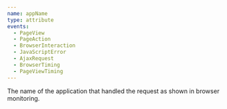 ```yaml
---
name: appName
type: attribute
events:
  - PageView
  - PageAction
  - BrowserInteraction
  - JavaScriptError
  - AjaxRequest
  - BrowserTiming
  - PageViewTiming
---
```


The name of the application that handled the request as shown in browser monitoring.